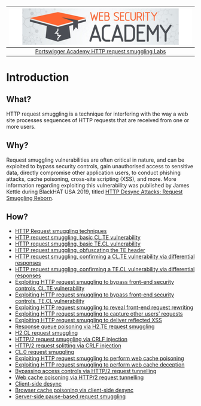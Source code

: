 | [![Portswigger HTTP request smuggling Labs](../../_static/images/pal.png)](https://portswigger.net/web-security/all-labs#http-request-smuggling) |
|:--:|
| [Portswigger Academy HTTP request smuggling Labs](https://portswigger.net/web-security/all-labs#http-request-smuggling) |

# Introduction

## What?

HTTP request smuggling is a technique for interfering with the way a web site processes sequences of HTTP requests that are received from one or more users.

## Why?

Request smuggling vulnerabilities are often critical in nature, and can be exploited to bypass security controls, gain unauthorised access to sensitive data, directly compromise other application users, to conduct phishing attacks, cache poisoning, cross-site scripting (XSS), and more.  More information regarding exploiting this vulnerability was published by James Kettle during BlackHAT USA 2019, titled [HTTP Desync Attacks: Request Smuggling Reborn](https://portswigger.net/research/http-desync-attacks-request-smuggling-reborn).

## How?

* [HTTP Request smuggling techniques](../techniques/smuggling.md)
* [HTTP request smuggling, basic CL.TE vulnerability](1.md)
* [HTTP request smuggling, basic TE.CL vulnerability](2.md)
* [HTTP request smuggling, obfuscating the TE header](3.md)
* [HTTP request smuggling, confirming a CL.TE vulnerability via differential responses](4.md)
* [HTTP request smuggling, confirming a TE.CL vulnerability via differential responses](5.md)
* [Exploiting HTTP request smuggling to bypass front-end security controls, CL.TE vulnerability](6.md)
* [Exploiting HTTP request smuggling to bypass front-end security controls, TE.CL vulnerability](7.md)
* [Exploiting HTTP request smuggling to reveal front-end request rewriting](8.md)
* [Exploiting HTTP request smuggling to capture other users’ requests](9.md)
* [Exploiting HTTP request smuggling to deliver reflected XSS](10.md)
* [Response queue poisoning via H2.TE request smuggling](11.md)
* [H2.CL request smuggling](12.md)
* [HTTP/2 request smuggling via CRLF injection](13.md)
* [HTTP/2 request splitting via CRLF injection](14.md)
* [CL.0 request smuggling](15.md)
* [Exploiting HTTP request smuggling to perform web cache poisoning](16.md)
* [Exploiting HTTP request smuggling to perform web cache deception](17.md)
* [Bypassing access controls via HTTP/2 request tunnelling](18.md)
* [Web cache poisoning via HTTP/2 request tunnelling](19.md)
* [Client-side desync](20.md)
* [Browser cache poisoning via client-side desync](21.md)
* [Server-side pause-based request smuggling](22.md)